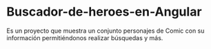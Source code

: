 # Buscador-de-heroes-en-Angular
Es un proyecto que muestra un conjunto personajes de Comic con su información permitiéndonos realizar búsquedas y más.
